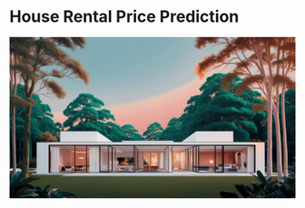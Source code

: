 # House Rental Price Prediction
<img src='reports/Default_Modern_house_digital_art_a_sleek_and_minimalist_abode_3.jpg'>